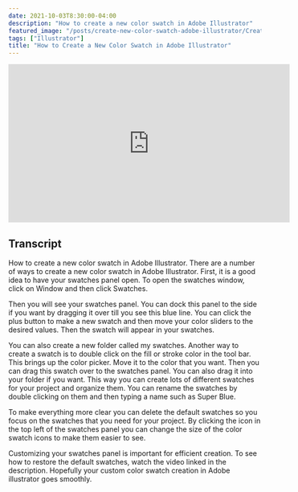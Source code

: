 ```yaml
---
date: 2021-10-03T8:30:00-04:00
description: "How to create a new color swatch in Adobe Illustrator"
featured_image: "/posts/create-new-color-swatch-adobe-illustrator/Create-New-Color-Swatch-in-Adobe-Illustrator.jpg"
tags: ["Illustrator"]
title: "How to Create a New Color Swatch in Adobe Illustrator"
---
```


<div class="iframe-16-9-container">
<iframe class="youTubeIframe" width="560" height="315" src="https://www.youtube.com/embed/vw3VnrskTzE?rel=0" title="YouTube video player" frameborder="0" allow="accelerometer; autoplay; clipboard-write; encrypted-media; gyroscope; picture-in-picture; web-share" allowfullscreen></iframe>
</div>

## Transcript

How to create a new color swatch in Adobe Illustrator. There are a number of ways to create a new color swatch in Adobe Illustrator. First, it is a good idea to have your swatches panel open. To open the swatches window, click on Window and then click Swatches.

Then you will see your swatches panel. You can dock this panel to the side if you want by dragging it over till you see this blue line. You can click the plus button to make a new swatch and then move your color sliders to the desired values. Then the swatch will appear in your swatches.

You can also create a new folder called my swatches. Another way to create a swatch is to double click on the fill or stroke color in the tool bar. This brings up the color picker. Move it to the color that you want. Then you can drag this swatch over to the swatches panel. You can also drag it into your folder if you want. This way you can create lots of different swatches for your project and organize them. You can rename the swatches by double clicking on them and then typing a name such as Super Blue.

To make everything more clear you can delete the default swatches so you focus on the swatches that you need for your project. By clicking the icon in the top left of the swatches panel you can change the size of the color swatch icons to make them easier to see.

Customizing your swatches panel is important for efficient creation. To see how to restore the default swatches, watch the video linked in the description. Hopefully your custom color swatch creation in Adobe illustrator goes smoothly.
